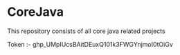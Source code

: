 # CoreJava
This repository consists of all core java related projects

Token :- 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
